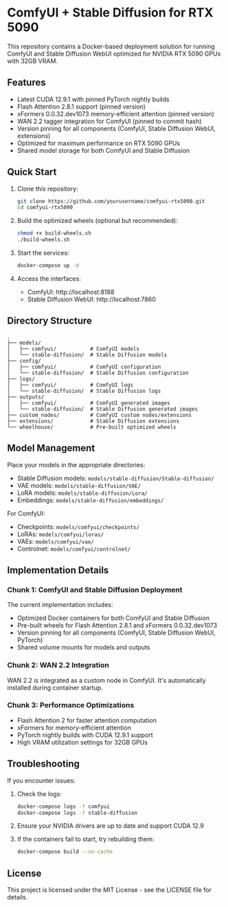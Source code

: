 # ComfyUI + Stable Diffusion for RTX 5090

This repository contains a Docker-based deployment solution for running ComfyUI and Stable Diffusion WebUI optimized for NVIDIA RTX 5090 GPUs with 32GB VRAM.

## Features

- Latest CUDA 12.9.1 with pinned PyTorch nightly builds
- Flash Attention 2.8.1 support (pinned version)
- xFormers 0.0.32.dev1073 memory-efficient attention (pinned version)
- WAN 2.2 tagger integration for ComfyUI (pinned to commit hash)
- Version pinning for all components (ComfyUI, Stable Diffusion WebUI, extensions)
- Optimized for maximum performance on RTX 5090 GPUs
- Shared model storage for both ComfyUI and Stable Diffusion

## Quick Start

1. Clone this repository:
   ```bash
   git clone https://github.com/yourusername/comfyui-rtx5090.git
   cd comfyui-rtx5090
   ```

2. Build the optimized wheels (optional but recommended):
   ```bash
   chmod +x build-wheels.sh
   ./build-wheels.sh
   ```

3. Start the services:
   ```bash
   docker-compose up -d
   ```

4. Access the interfaces:
   - ComfyUI: http://localhost:8188
   - Stable Diffusion WebUI: http://localhost:7860

## Directory Structure

```
.
├── models/
│   ├── comfyui/           # ComfyUI models
│   └── stable-diffusion/  # Stable Diffusion models
├── config/
│   ├── comfyui/           # ComfyUI configuration
│   └── stable-diffusion/  # Stable Diffusion configuration
├── logs/
│   ├── comfyui/           # ComfyUI logs
│   └── stable-diffusion/  # Stable Diffusion logs
├── outputs/
│   ├── comfyui/           # ComfyUI generated images
│   └── stable-diffusion/  # Stable Diffusion generated images
├── custom_nodes/          # ComfyUI custom nodes/extensions
├── extensions/            # Stable Diffusion extensions
└── wheelhouse/            # Pre-built optimized wheels
```

## Model Management

Place your models in the appropriate directories:

- Stable Diffusion models: `models/stable-diffusion/Stable-diffusion/`
- VAE models: `models/stable-diffusion/VAE/`
- LoRA models: `models/stable-diffusion/Lora/`
- Embeddings: `models/stable-diffusion/embeddings/`

For ComfyUI:
- Checkpoints: `models/comfyui/checkpoints/`
- LoRAs: `models/comfyui/loras/`
- VAEs: `models/comfyui/vae/`
- Controlnet: `models/comfyui/controlnet/`

## Implementation Details

### Chunk 1: ComfyUI and Stable Diffusion Deployment

The current implementation includes:
- Optimized Docker containers for both ComfyUI and Stable Diffusion
- Pre-built wheels for Flash Attention 2.8.1 and xFormers 0.0.32.dev1073
- Version pinning for all components (ComfyUI, Stable Diffusion WebUI, PyTorch)
- Shared volume mounts for models and outputs

### Chunk 2: WAN 2.2 Integration

WAN 2.2 is integrated as a custom node in ComfyUI. It's automatically installed during container startup.

### Chunk 3: Performance Optimizations

- Flash Attention 2 for faster attention computation
- xFormers for memory-efficient attention
- PyTorch nightly builds with CUDA 12.9.1 support
- High VRAM utilization settings for 32GB GPUs

## Troubleshooting

If you encounter issues:

1. Check the logs:
   ```bash
   docker-compose logs -f comfyui
   docker-compose logs -f stable-diffusion
   ```

2. Ensure your NVIDIA drivers are up to date and support CUDA 12.9

3. If the containers fail to start, try rebuilding them:
   ```bash
   docker-compose build --no-cache
   ```

## License

This project is licensed under the MIT License - see the LICENSE file for details.